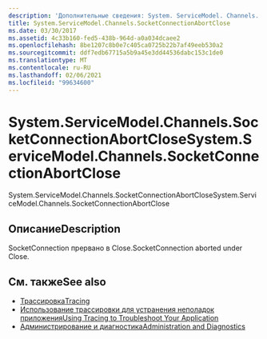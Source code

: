 ```yaml
---
description: 'Дополнительные сведения: System. ServiceModel. Channels. Соккетконнектионабортклосе'
title: System.ServiceModel.Channels.SocketConnectionAbortClose
ms.date: 03/30/2017
ms.assetid: 4c33b160-fed5-438b-964d-a0a034dcaee2
ms.openlocfilehash: 8be1207c8b0e7c405ca0725b22b7af49eeb530a2
ms.sourcegitcommit: ddf7edb67715a5b9a45e3dd44536dabc153c1de0
ms.translationtype: MT
ms.contentlocale: ru-RU
ms.lasthandoff: 02/06/2021
ms.locfileid: "99634600"
---
```

# <a name="systemservicemodelchannelssocketconnectionabortclose"></a><span data-ttu-id="55a26-103">System.ServiceModel.Channels.SocketConnectionAbortClose</span><span class="sxs-lookup"><span data-stu-id="55a26-103">System.ServiceModel.Channels.SocketConnectionAbortClose</span></span>

<span data-ttu-id="55a26-104">System.ServiceModel.Channels.SocketConnectionAbortClose</span><span class="sxs-lookup"><span data-stu-id="55a26-104">System.ServiceModel.Channels.SocketConnectionAbortClose</span></span>  
  
## <a name="description"></a><span data-ttu-id="55a26-105">Описание</span><span class="sxs-lookup"><span data-stu-id="55a26-105">Description</span></span>  

 <span data-ttu-id="55a26-106">SocketConnection прервано в Close.</span><span class="sxs-lookup"><span data-stu-id="55a26-106">SocketConnection aborted under Close.</span></span>  
  
## <a name="see-also"></a><span data-ttu-id="55a26-107">См. также</span><span class="sxs-lookup"><span data-stu-id="55a26-107">See also</span></span>

- [<span data-ttu-id="55a26-108">Трассировка</span><span class="sxs-lookup"><span data-stu-id="55a26-108">Tracing</span></span>](index.md)
- [<span data-ttu-id="55a26-109">Использование трассировки для устранения неполадок приложения</span><span class="sxs-lookup"><span data-stu-id="55a26-109">Using Tracing to Troubleshoot Your Application</span></span>](using-tracing-to-troubleshoot-your-application.md)
- [<span data-ttu-id="55a26-110">Администрирование и диагностика</span><span class="sxs-lookup"><span data-stu-id="55a26-110">Administration and Diagnostics</span></span>](../index.md)
